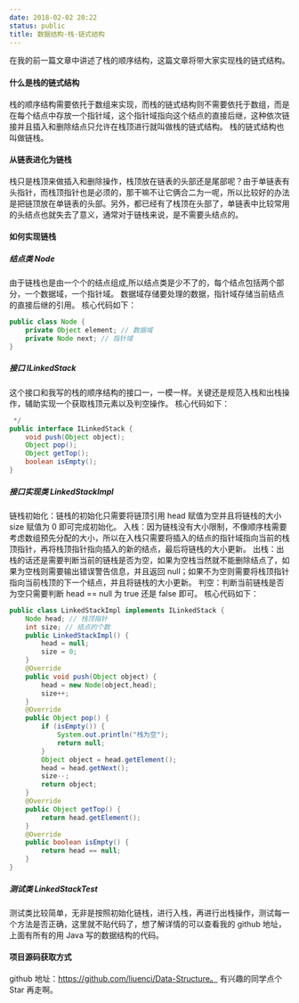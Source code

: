 ```yaml
---
date: 2018-02-02 20:22
status: public
title: 数据结构-栈-链式结构
---
```


在我的前一篇文章中讲述了栈的顺序结构，这篇文章将带大家实现栈的链式结构。
#### 什么是栈的链式结构
栈的顺序结构需要依托于数组来实现，而栈的链式结构则不需要依托于数组，而是在每个结点中存放一个指针域，这个指针域指向这个结点的直接后继，这种依次链接并且插入和删除结点只允许在栈顶进行就叫做栈的链式结构。
栈的链式结构也叫做链栈。
#### 从链表进化为链栈
栈只是栈顶来做插入和删除操作，栈顶放在链表的头部还是尾部呢？由于单链表有头指针，而栈顶指针也是必须的，那干嘛不让它俩合二为一呢，所以比较好的办法是把链顶放在单链表的头部。另外，都已经有了栈顶在头部了，单链表中比较常用的头结点也就失去了意义，通常对于链栈来说，是不需要头结点的。
#### 如何实现链栈
##### 结点类 Node
由于链栈也是由一个个的结点组成,所以结点类是少不了的，每个结点包括两个部分，一个数据域，一个指针域。
数据域存储要处理的数据，指针域存储当前结点的直接后继的引用。
核心代码如下：
```java
public class Node {
    private Object element; // 数据域
    private Node next; // 指针域
}
```
##### 接口 ILinkedStack
这个接口和我写的栈的顺序结构的接口一，一模一样。关键还是规范入栈和出栈操作，辅助实现一个获取栈顶元素以及判空操作。
核心代码如下：
```java
 */
public interface ILinkedStack {
    void push(Object object);
    Object pop();
    Object getTop();
    boolean isEmpty();
}
```
##### 接口实现类 LinkedStackImpl
链栈初始化：链栈的初始化只需要将链顶引用 head 赋值为空并且将链栈的大小 size 赋值为 0 即可完成初始化。
入栈：因为链栈没有大小限制，不像顺序栈需要考虑数组预先分配的大小，所以在入栈只需要将插入的结点的指针域指向当前的栈顶指针，再将栈顶指针指向插入的新的结点，最后将链栈的大小更新。
出栈：出栈的话还是需要判断当前的链栈是否为空，如果为空栈当然就不能删除结点了，如果为空栈则需要输出错误警告信息，并且返回 null；如果不为空则需要将栈顶指针指向当前栈顶的下一个结点，并且将链栈的大小更新。
判空：判断当前链栈是否为空只需要判断 head == null 为 true 还是 false 即可。
核心代码如下：
```java
public class LinkedStackImpl implements ILinkedStack {
    Node head; // 栈顶指针
    int size; // 结点的个数
    public LinkedStackImpl() {
        head = null;
        size = 0;
    }
    @Override
    public void push(Object object) {
        head = new Node(object,head);
        size++;
    }
    @Override
    public Object pop() {
        if (isEmpty()) {
            System.out.println("栈为空");
            return null;
        }
        Object object = head.getElement();
        head = head.getNext();
        size--;
        return object;
    }
    @Override
    public Object getTop() {
        return head.getElement();
    }
    @Override
    public boolean isEmpty() {
        return head == null;
    }
}
```
##### 测试类 LinkedStackTest
测试类比较简单，无非是按照初始化链栈，进行入栈，再进行出栈操作，测试每一个方法是否正确，这里就不贴代码了，想了解详情的可以查看我的 github 地址，上面有所有的用 Java 写的数据结构的代码。
#### 项目源码获取方式
github 地址：https://github.com/liuenci/Data-Structure。
有兴趣的同学点个 Star 再走啊。